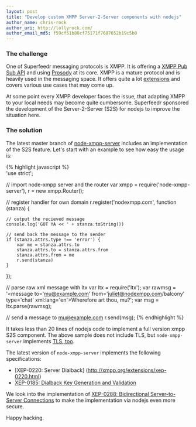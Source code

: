 ```yaml
---
layout: post
title: "Develop custom XMPP Server-2-Server components with nodejs"
author_name: chris-rock
author_uri: http://lollyrock.com/
author_email_md5: f59cf51b88cf75171f7687652b19c5b0
---
```


### The challenge

One of Superfeedr messaging protocols is XMPP. It is offering a [XMPP Pub Sub API](http://documentation.superfeedr.com/subscribers.html#xmpppubsub) and using [Prosody](http://blog.superfeedr.com/moving-to-prosody/) at its core. XMPP is a mature protocol and is heavily used in the messaging space. It offers quite a lot [extensions](http://xmpp.org/xmpp-protocols/xmpp-extensions/) and covers various use cases that may come up.

At some point every XMPP developer faces the issue, that adapting XMPP to your local needs may become quite cumbersome. Superfeedr sponsored the development of the Server-2-Server (S2S) for nodejs to improve the situation here.

### The solution

The latest master branch of [node-xmpp-server](https://github.com/node-xmpp/node-xmpp-server) includes an implementation of the S2S feature. Let's start with an example to see how easy the usage is:

{% highlight javascript %}  
'use strict';

// import node-xmpp server and the router
var xmpp = require('node-xmpp-server'),
    r = new xmpp.Router();

// register handler for own domain
r.register('nodexmpp.com', function (stanza) {

    // output the recieved message
    console.log('GOT YA << ' + stanza.toString())

    // send back the message to the sender
    if (stanza.attrs.type !== 'error') {
        var me = stanza.attrs.to
        stanza.attrs.to = stanza.attrs.from
        stanza.attrs.from = me
        r.send(stanza)
    }
});

// parse raw xml message with ltx
var ltx = require('ltx');
var rawmsg = '<message to=\'mu@example.com\' from=\'juliet@nodexmpp.com/balcony\' type=\'chat\' xml:lang=\'en\'><body>Wherefore art thou, mu?</body></message>';
var msg = ltx.parse(rawmsg);

// send a message to mu@example.com
r.send(msg);
{% endhighlight %}


It takes less than 20 lines of nodejs code to implement a full version xmpp S2S component. The above sample does not include TLS, but `node-xmpp-server` implements [TLS, too](https://github.com/node-xmpp/node-xmpp-server/blob/master/examples/s2s_echo_tls.js). 

The latest version of `node-xmpp-server` implements the following specifications:

 * [XEP-0220: Server Dialback] (http://xmpp.org/extensions/xep-0220.html)
 * [XEP-0185: Dialback Key Generation and Validation](http://xmpp.org/extensions/xep-0185.html) 

We look into the implementation of [XEP-0288: Bidirectional Server-to-Server Connections](http://www.xmpp.org/extensions/xep-0288.html) to make the implementation via nodejs even more secure.

Happy hacking.




